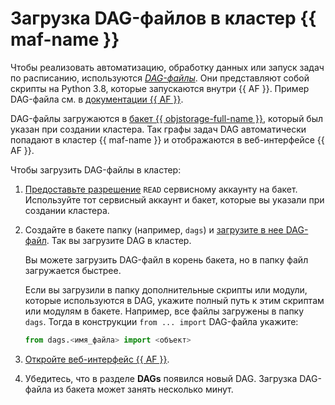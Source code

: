 # Загрузка DAG-файлов в кластер {{ maf-name }}

Чтобы реализовать автоматизацию, обработку данных или запуск задач по расписанию, используются _[DAG-файлы](../concepts/index.md#about-the-service)_. Они представляют собой скрипты на Python 3.8, которые запускаются внутри {{ AF }}. Пример DAG-файла см. в [документации {{ AF }}](https://airflow.apache.org/docs/apache-airflow/stable/tutorial/fundamentals.html).

DAG-файлы загружаются в [бакет {{ objstorage-full-name }}](../../storage/concepts/bucket.md), который был указан при создании кластера. Так графы задач DAG автоматически попадают в кластер {{ maf-name }} и отображаются в веб-интерфейсе {{ AF }}.

Чтобы загрузить DAG-файлы в кластер:

1. [Предоставьте разрешение](../../storage/operations/buckets/edit-acl.md) `READ` сервисному аккаунту на бакет. Используйте тот сервисный аккаунт и бакет, которые вы указали при создании кластера.
1. Создайте в бакете папку (например, `dags`) и [загрузите в нее DAG-файл](../../storage/operations/objects/upload.md#simple). Так вы загрузите DAG в кластер.

    Вы можете загрузить DAG-файл в корень бакета, но в папку файл загружается быстрее.

    Если вы загрузили в папку дополнительные скрипты или модули, которые используются в DAG, укажите полный путь к этим скриптам или модулям в бакете. Например, все файлы загружены в папку `dags`. Тогда в конструкции `from ... import` DAG-файла укажите:

    ```python
    from dags.<имя_файла> import <объект>
    ```

1. [Откройте веб-интерфейс {{ AF }}](af-interfaces.md#web-gui).
1. Убедитесь, что в разделе **DAGs** появился новый DAG. Загрузка DAG-файла из бакета может занять несколько минут.
